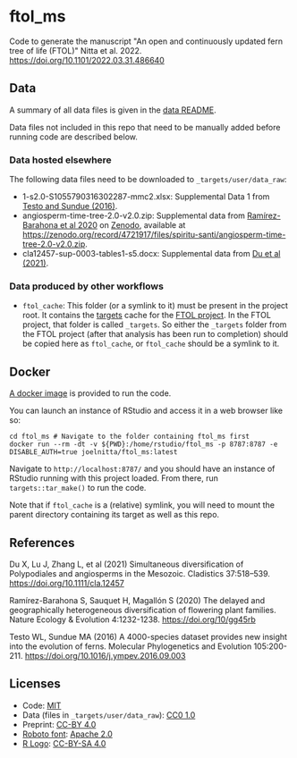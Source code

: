 # ftol_ms

Code to generate the manuscript "An open and continuously updated fern tree of life (FTOL)" Nitta et al. 2022. https://doi.org/10.1101/2022.03.31.486640 

## Data

A summary of all data files is given in the [data README](_targets/user/data_raw/README.md).

Data files not included in this repo that need to be manually added before running code are described below.

### Data hosted elsewhere

The following data files need to be downloaded to `_targets/user/data_raw`:

- 1-s2.0-S1055790316302287-mmc2.xlsx: Supplemental Data 1 from [Testo and Sundue (2016)](https://doi.org/10.1016/j.ympev.2016.09.003).
- angiosperm-time-tree-2.0-v2.0.zip: Supplemental data from [Ramírez-Barahona et al 2020](https://doi.org/10.1038/s41559-020-1241-3) on [Zenodo](https://zenodo.org/record/4721917), available at https://zenodo.org/record/4721917/files/spiritu-santi/angiosperm-time-tree-2.0-v2.0.zip.
- cla12457-sup-0003-tables1-s5.docx: Supplemental data from [Du et al (2021)](https://doi.org/10.1111/cla.12457).

### Data produced by other workflows

- `ftol_cache`: This folder (or a symlink to it) must be present in the project root. It contains the [targets](https://github.com/ropensci/targets) cache for the [FTOL project](https://github.com/fernphy/ftol). In the FTOL project, that folder is called `_targets`. So either the `_targets` folder from the FTOL project (after that analysis has been run to completion) should be copied here as `ftol_cache`, or `ftol_cache` should be a symlink to it.

## Docker

[A docker image](https://hub.docker.com/r/joelnitta/ftol_ms) is provided to run the code.

You can launch an instance of RStudio and access it in a web browser like so:

```
cd ftol_ms # Navigate to the folder containing ftol_ms first
docker run --rm -dt -v ${PWD}:/home/rstudio/ftol_ms -p 8787:8787 -e DISABLE_AUTH=true joelnitta/ftol_ms:latest
```

Navigate to `http://localhost:8787/` and you should have an instance of RStudio running with this project loaded. From there, run `targets::tar_make()` to run the code.

Note that if `ftol_cache` is a (relative) symlink, you will need to mount the parent directory containing its target as well as this repo.

## References

Du X, Lu J, Zhang L, et al (2021) Simultaneous diversification of Polypodiales and angiosperms in the Mesozoic. Cladistics 37:518–539. https://doi.org/10.1111/cla.12457

Ramírez-Barahona S, Sauquet H, Magallón S (2020) The delayed and geographically heterogeneous diversification of flowering plant families. Nature Ecology & Evolution 4:1232-1238. https://doi.org/10/gg45rb

Testo WL, Sundue MA (2016) A 4000-species dataset provides new insight into the evolution of ferns. Molecular Phylogenetics and Evolution 105:200-211. https://doi.org/10.1016/j.ympev.2016.09.003

## Licenses

- Code: [MIT](LICENSE)
- Data (files in `_targets/user/data_raw`): [CC0 1.0](https://creativecommons.org/publicdomain/zero/1.0/)
- Preprint: [CC-BY 4.0](https://creativecommons.org/licenses/by/4.0/)
- [Roboto font](https://github.com/google/roboto/): [Apache 2.0](http://www.apache.org/licenses/LICENSE-2.0)
- [R Logo](https://www.r-project.org/logo/): [CC-BY-SA 4.0](https://creativecommons.org/licenses/by-sa/4.0/)
